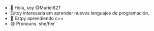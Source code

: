 - 👋 Hola, soy @Muriel627
- Estoy interesada em aprender nuevos lenguajes de programación.
- 🌱 Estpy aprendiendo c++
- 😄 Pronouns: she/her


<!---
Muriel627/Muriel627 is a ✨ special ✨ repository because its `README.md` (this file) appears on your GitHub profile.
You can click the Preview link to take a look at your changes.
--->
